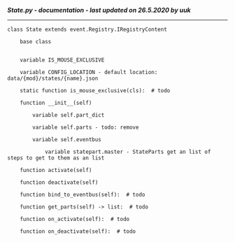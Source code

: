 ***State.py - documentation - last updated on 26.5.2020 by uuk***
___

    class State extends event.Registry.IRegistryContent
        
        base class


        variable IS_MOUSE_EXCLUSIVE

        variable CONFIG_LOCATION - default location: data/{mod}/states/{name}.json

        static function is_mouse_exclusive(cls):  # todo

        function __init__(self)

            variable self.part_dict

            variable self.parts - todo: remove

            variable self.eventbus

                variable statepart.master - StateParts get an list of steps to get to them as an list

        function activate(self)

        function deactivate(self)

        function bind_to_eventbus(self):  # todo

        function get_parts(self) -> list:  # todo

        function on_activate(self):  # todo

        function on_deactivate(self):  # todo